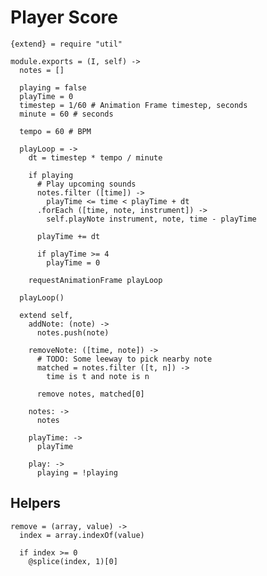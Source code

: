 Player Score
============

    {extend} = require "util"

    module.exports = (I, self) ->
      notes = []

      playing = false
      playTime = 0
      timestep = 1/60 # Animation Frame timestep, seconds
      minute = 60 # seconds

      tempo = 60 # BPM

      playLoop = ->
        dt = timestep * tempo / minute

        if playing
          # Play upcoming sounds
          notes.filter ([time]) ->
            playTime <= time < playTime + dt
          .forEach ([time, note, instrument]) ->
            self.playNote instrument, note, time - playTime

          playTime += dt

          if playTime >= 4
            playTime = 0

        requestAnimationFrame playLoop

      playLoop()

      extend self,
        addNote: (note) ->
          notes.push(note)

        removeNote: ([time, note]) ->
          # TODO: Some leeway to pick nearby note
          matched = notes.filter ([t, n]) ->
            time is t and note is n

          remove notes, matched[0]

        notes: ->
          notes

        playTime: ->
          playTime

        play: ->
          playing = !playing

Helpers
-------

    remove = (array, value) ->
      index = array.indexOf(value)

      if index >= 0
        @splice(index, 1)[0]
